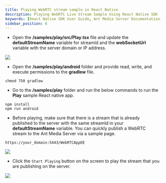 ```yaml
---
title: Playing WebRTC stream sample in React Native
description: Playing WebRTC Live Stream Sample Using React Native SDK 
keywords: [React Native SDK User Guide, Ant Media Server Documentation, Ant Media Server Tutorials]
sidebar_position: 6
---
```


* Open the **/samples/play/src/Play.tsx** file and update the **defaultStreamName** variable for streamId and the **webSocketUrl** variable with the server domain or IP address.

![](@site/static/img/image-1654599250441.png)

* Open the **/samples/play/android** folder and provide read, write, and execute permissions to the **gradlew** file.

```shell
chmod 750 gradlew
```

* Go to the **/samples/play** folder and run the below commands to run the **Play** sample React native app.

```shell
npm install
npm run android
```

* Before playing, make sure that there is a stream that is already published to the server with the same streamId in your **defaultStreamName** variable. You can quickly publish a WebRTC stream to the Ant Media Server via a sample page.

`https://your_domain:5443/WebRTCAppEE`

![](@site/static/img/image-1654599731503.png)

* Click the `Start Playing` button on the screen to play the stream that you are publishing on the server.

![](@site/static/img/image-1654600749349.png)
